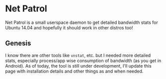 # Net Patrol

Net Patrol is a small userspace daemon to get detailed bandwidth stats for Ubuntu 14.04 and hopefully it should work in other distros too!

## Genesis

I know there are other tools like `vnstat`, etc. but I needed more detailed stats, especially process/app wise consumption of bandwidth (as you get in Android). As of today, the tool is still under development, I'll update this page with installation details and other things as and when needed.

